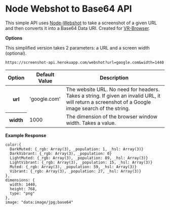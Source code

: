 Node Webshot to Base64 API
==========================

This simple API uses [Node-Webshot](https://github.com/brenden/node-webshot) to take a screenshot of a given URL and then converts it into a Base64 Data URI. Created for [VR-Browser](https://github.com/yeemachine/vr-browser).

**Options**

This simplified version takes 2 parameters: a URL and a screen width (optional).
```
https://screenshot-api.herokuapp.com/webshot?url=google.com&width=1440

```



<table>
  <thead>
    <tr>
      <th>Option</th>
      <th>Default Value</th>
      <th>Description</th>
    </tr>
  </thead>
  <tbody>
   <tr>
      <th>url</th>
      <td>
'google.com'
      </td>
      <td>The website URL. No need for headers. Takes a string. If given an invalid URL, it will return a screenshot of a Google image search of the string.</td>
    </tr>
    <tr>
      <th>width</th>
      <td>
1000
      </td>
      <td>The dimension of the browser window width. Takes a value.</td>
    </tr>
  
  </tbody>
</table>

**Example Response**

```
color:{
  DarkMuted: {_rgb: Array(3), _population: 1, _hsl: Array(3)}
  DarkVibrant: {_rgb: Array(3), _population: 0}
  LightMuted: {_rgb: Array(3), _population: 89, _hsl: Array(3)}
  LightVibrant: {_rgb: Array(3), _population: 15, _hsl: Array(3)}
  Muted: {_rgb: Array(3), _population: 59, _hsl: Array(3)}
  Vibrant: {_rgb: Array(3), _population: 27, _hsl: Array(3)}
},
dimensions: {
  width: 1440, 
  height: 768, 
  type: "png"
},
image: "data:image/jpg;base64"
```




